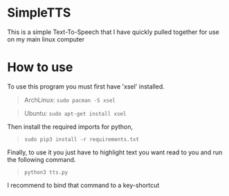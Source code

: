 # SimpleTTS
This is a simple Text-To-Speech that I have quickly pulled together for use on my main linux computer

# How to use
To use this program you must first have 'xsel' installed.

> ArchLinux: `sudo pacman -S xsel`

> Ubuntu: `sudo apt-get install xsel`

Then install the required imports for python,

> `sudo pip3 install -r requirements.txt`

Finally, to use it you just have to highlight text you want read to you and
run the following command.

> `python3 tts.py`

I recommend to bind that command to a key-shortcut
